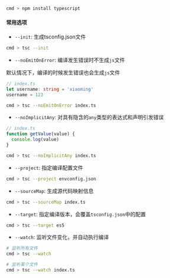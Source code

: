 ```bash
cmd > npm install typescript
```

#### 常用选项

- `--init`: 生成tsconfig.json文件

```bash
cmd > tsc --init
```

- `--noEmitOnError`: 编译发生错误时不生成`js`文件

默认情况下，编译的时候发生错误也会生成`js`文件

```typescript
// index.ts
let username: string = 'xiaoming'
username = 123
```

```bash
cmd > tsc --noEmitOnError index.ts
```

- `--noImplicitAny`: 对具有隐含的`any`类型的表达式和声明引发错误

```typescript
// index.ts
function getValue(value) {
  console.log(value)
}
```

```bash
cmd > tsc --noImplicitAny index.ts
```

- `--project`: 指定编译配置文件

```bash
cmd > tsc --project envconfig.json
```

- `--sourceMap`: 生成源代码映射信息

```bash
cmd > tsc --sourceMap index.ts
```

- `--target`: 指定编译版本，会覆盖`tsconfig.json`中的配置

```bash
cmd > tsc --target es5
```

- `--watch`: 监听文件变化，并自动执行编译

```bash
# 监听所有文件
cmd > tsc --watch

# 监听某个文件
cmd > tsc --watch index.ts
```